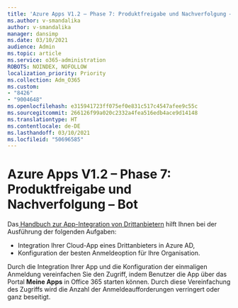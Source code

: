 ```yaml
---
title: 'Azure Apps V1.2 – Phase 7: Produktfreigabe und Nachverfolgung – Bot'
ms.author: v-smandalika
author: v-smandalika
manager: dansimp
ms.date: 03/10/2021
audience: Admin
ms.topic: article
ms.service: o365-administration
ROBOTS: NOINDEX, NOFOLLOW
localization_priority: Priority
ms.collection: Adm_O365
ms.custom:
- "8426"
- "9004648"
ms.openlocfilehash: e315941723ff075ef0e831c517c4547afee9c55c
ms.sourcegitcommit: 266126f99a020c2332a4fea516edb4ace9d14148
ms.translationtype: HT
ms.contentlocale: de-DE
ms.lasthandoff: 03/10/2021
ms.locfileid: "50696585"
---
```

# <a name="azure-apps-v12---phase-7-prod-release-and-followup---bot"></a>Azure Apps V1.2 – Phase 7: Produktfreigabe und Nachverfolgung – Bot

Das[ Handbuch zur App-Integration von Drittanbietern](https://admin.microsoft.com/AdminPortal/Home) hilft Ihnen bei der Ausführung der folgenden Aufgaben: 
- Integration Ihrer Cloud-App eines Drittanbieters in Azure AD, 
- Konfiguration der besten Anmeldeoption für Ihre Organisation.

Durch die Integration Ihrer App und die Konfiguration der einmaligen Anmeldung vereinfachen Sie den Zugriff, indem Benutzer die App über das Portal **Meine Apps** in Office 365 starten können. Durch diese Vereinfachung des Zugriffs wird die Anzahl der Anmeldeaufforderungen verringert oder ganz beseitigt.
